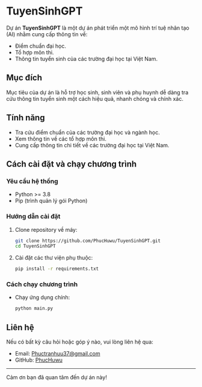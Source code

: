 ﻿# TuyenSinhGPT

Dự án **TuyenSinhGPT** là một dự án phát triển một mô hình trí tuệ nhân tạo (AI) nhằm cung cấp thông tin về:
- Điểm chuẩn đại học.
- Tổ hợp môn thi.
- Thông tin tuyển sinh của các trường đại học tại Việt Nam.

## Mục đích

Mục tiêu của dự án là hỗ trợ học sinh, sinh viên và phụ huynh dễ dàng tra cứu thông tin tuyển sinh một cách hiệu quả, nhanh chóng và chính xác.

## Tính năng

- Tra cứu điểm chuẩn của các trường đại học và ngành học.
- Xem thông tin về các tổ hợp môn thi.
- Cung cấp thông tin chi tiết về các trường đại học tại Việt Nam.

## Cách cài đặt và chạy chương trình

### Yêu cầu hệ thống
- Python >= 3.8
- Pip (trình quản lý gói Python)

### Hướng dẫn cài đặt
1. Clone repository về máy:
   ```bash
   git clone https://github.com/PhucHuwu/TuyenSinhGPT.git
   cd TuyenSinhGPT
   ```

2. Cài đặt các thư viện phụ thuộc:
   ```bash
   pip install -r requirements.txt
   ```

### Cách chạy chương trình
- Chạy ứng dụng chính:
   ```bash
   python main.py
   ```

## Liên hệ

Nếu có bất kỳ câu hỏi hoặc góp ý nào, vui lòng liên hệ qua:
- Email: [Phuctranhuu37@gmail.com](mailto:Phuctranhuu37@gmail.com)
- GitHub: [PhucHuwu](https://github.com/PhucHuwu)

---
Cảm ơn bạn đã quan tâm đến dự án này!